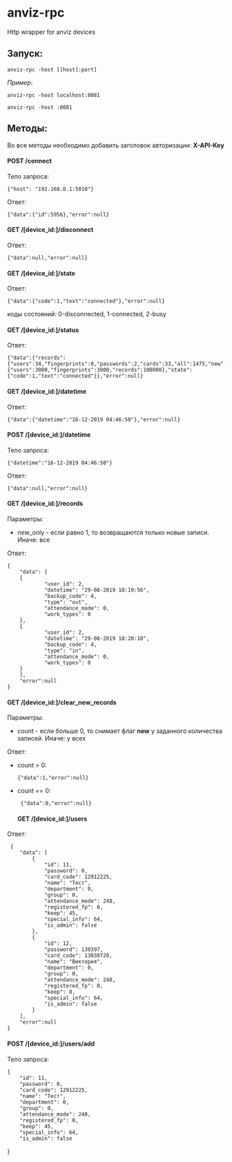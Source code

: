 # anviz-rpc
Http wrapper for anviz devices

## Запуск: 

    anviz-rpc -host [[host]:port]

*Пример*: 

    anviz-rpc -host localhost:8081

    anviz-rpc -host :8081

## Методы:
  Во все методы необходимо добавить заголовок авторизации: **X-API-Key** 
  
  #### POST /connect
Тело запроса: 
        
    {"host": "192.168.0.1:5010"}
    
Ответ:

    {"data":{"id":5956},"error":null} 
    
  #### GET /[device_id:]/disconnect
Ответ:
  
    {"data":null,"error":null}

  #### GET /[device_id:]/state
Ответ:
  
    {"data":{"code":1,"text":"connected"},"error":null}
коды состояний: 0-disconnected, 1-connected, 2-busy

  #### GET /[device_id:]/status
Ответ:

    {"data":{"records":{"users":34,"fingerprints":0,"passwords":2,"cards":33,"all":1475,"new":0},"capacity":{"users":3000,"fingerprints":3000,"records":100000},"state":{"code":1,"text":"connected"}},"error":null}
    
  #### GET /[device_id:]/datetime
Ответ:

    {"data":{"datetime":"16-12-2019 04:46:50"},"error":null}
   
  #### POST /[device_id:]/datetime
Тело запроса: 

    {"datetime":"16-12-2019 04:46:50"}
Ответ:
     
    {"data":null,"error":null}
  #### GET /[device_id:]/records
Параметры:
    
  - new_only - если равно 1, то возвращаются только новые записи. Иначе: все
 
Ответ:

    {
        "data": [
        {
                "user_id": 2,
                "datetime": "29-08-2019 18:19:56",
                "backup_code": 4,
                "type": "out",
                "attendance_mode": 0,
                "work_types": 0
        },
        {
                "user_id": 2,
                "datetime": "29-08-2019 18:20:10",
                "backup_code": 4,
                "type": "in",
                "attendance_mode": 0,
                "work_types": 0
        }
        ],
        "error":null
    }
  #### GET /[device_id:]/clear_new_records
Параметры:
  
  - count - если больше 0, то снимает флаг **new** у заданного количества записей. Иначе: у всех
  
Ответ:

- count > 0:
  
      {"data":1,"error":null}
    
- count == 0:
 
       {"data":0,"error":null}
  #### GET /[device_id:]/users
  
 Ответ:
 
     {
        "data": [
            {            
                "id": 11,
                "password": 0,
                "card_code": 12912225,
                "name": "Тест",
                "department": 0,
                "group": 0,
                "attendance_mode": 248,
                "registered_fp": 0,
                "keep": 45,
                "special_info": 64,
                "is_admin": false
            },
            {
                "id": 12,
                "password": 130397,
                "card_code": 13039720,
                "name": "Виктория",
                "department": 0,
                "group": 0,
                "attendance_mode": 248,
                "registered_fp": 0,
                "keep": 8,
                "special_info": 64,
                "is_admin": false
            }
        ],
        "error":null
    }
  #### POST /[device_id:]/users/add   
  
  Тело запроса:  
  
    {            
        "id": 11,
        "password": 0,
        "card_code": 12912225,
        "name": "Тест",
        "department": 0,
        "group": 0,
        "attendance_mode": 248,
        "registered_fp": 0,
        "keep": 45,
        "special_info": 64,
        "is_admin": false
   }
      
